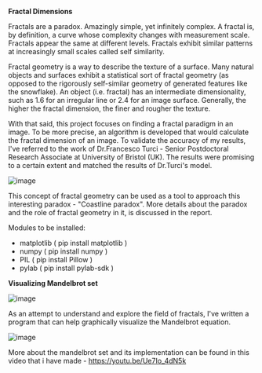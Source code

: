 **Fractal Dimensions**


Fractals are a paradox. Amazingly simple, yet infinitely complex. A fractal is, by definition, a curve whose complexity changes with measurement scale. Fractals appear the same at different levels. Fractals exhibit similar patterns at increasingly small scales called self similarity.

Fractal geometry is a way to describe the texture of a surface. Many natural objects and surfaces exhibit a statistical sort of fractal geometry (as opposed to
the rigorously self-similar geometry of generated features like the snowflake). An object (i.e. fractal) has an intermediate dimensionality, such as 1.6 for an irregular line or 2.4 for an image surface. Generally, the higher the fractal dimension, the finer and rougher the texture.

With that said, this project focuses on finding a fractal paradigm in an image. To be more precise, an algorithm is developed that would calculate the fractal dimension of an image. To validate the accuracy of my results, I've referred to the work of Dr.Francesco Turci - Senior Postdoctoral Research Associate at University of Bristol (UK). The results were promising to a certain extent and matched the results of Dr.Turci's model. 

![image](https://user-images.githubusercontent.com/65413605/133742407-fa6b912f-2185-4050-acb9-9b7d140426e1.png)

This concept of fractal geometry can be used as a tool to approach this interesting paradox - "Coastline paradox". More details about the paradox and the role of fractal geometry in it, is discussed in the report.


Modules to be installed:

- matplotlib  ( pip install matplotlib )
- numpy       ( pip install numpy )
- PIL         ( pip install Pillow )
- pylab       ( pip install pylab-sdk )



**Visualizing Mandelbrot set**

![image](https://user-images.githubusercontent.com/65413605/133742217-587ff680-2c8d-499f-a3ab-bb12a4d1aae7.png)

As an attempt to understand and explore the field of fractals, I've written a program that can help graphically visualize the Mandelbrot equation.

![image](https://user-images.githubusercontent.com/65413605/133741973-2340167a-9036-4da9-bee9-f7f1923c7429.png)

More about the mandelbrot set and its implementation can be found in this video that i have made - https://youtu.be/Ue7Io_4dN5k
